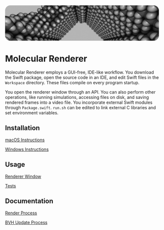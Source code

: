 ![Banner](./Documentation/Banner.png)

# Molecular Renderer

Molecular Renderer employs a GUI-free, IDE-like workflow. You download the Swift package, open the source code in an IDE, and edit Swift files in the `Workspace` directory. These files compile on every program startup.

You open the renderer window through an API. You can also perform other operations, like running simulations, accessing files on disk, and saving rendered frames into a video file. You incorporate external Swift modules through `Package.swift`. `run.sh` can be edited to link external C libraries and set environment variables.

## Installation

[macOS Instructions](./Documentation/macos-instructions.md)

[Windows Instructions](./Documentation/windows-instructions.md)

## Usage

[Renderer Window](./Documentation/renderer-window.md)

[Tests](./Documentation/Tests/README.md)

## Documentation

[Render Process](./Documentation/render-process.md)

[BVH Update Process](./Documentation/bvh-update-process.md)
